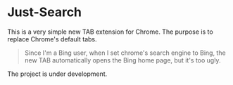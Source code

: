 # Just-Search
This is a very simple new TAB extension for Chrome.  The purpose is to replace Chrome's default tabs.

> Since I'm a Bing user, when I set chrome's search engine to Bing, the new TAB automatically opens the Bing home page, but it's too ugly.

The project is under development.
